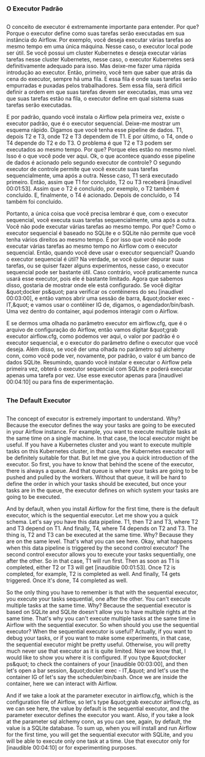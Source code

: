 ### O Executor Padrão
##

O conceito de executor é extremamente importante para entender. Por que? Porque o executor define como suas tarefas serão executadas em sua instância do Airflow. Por exemplo, você deseja executar várias tarefas ao mesmo tempo em uma única máquina. Nesse caso, o executor local pode ser útil. Se você possui um cluster Kubernetes e deseja executar várias tarefas nesse cluster Kubernetes, nesse caso, o executor Kubernetes será definitivamente adequado para isso. Mas deixe-me fazer uma rápida introdução ao executor. Então, primeiro, você tem que saber que atrás da cena do executor, sempre há uma fila. E essa fila é onde suas tarefas serão empurradas e puxadas pelos trabalhadores. Sem essa fila, será difícil definir a ordem em que suas tarefas devem ser executadas, mas uma vez que suas tarefas estão na fila, o executor define em qual sistema suas tarefas serão executadas.

E por padrão, quando você instala o Airflow pela primeira vez, existe o executor padrão, que é o executor sequencial. Deixe-me mostrar um esquema rápido. Digamos que você tenha esse pipeline de dados. T1, depois T2 e T3, onde T2 e T3 dependem de T1. E por último, o T4, onde o T4 depende do T2 e do T3. O problema é que T2 e T3 podem ser executados ao mesmo tempo. Por que? Porque eles estão no mesmo nível. Isso é o que você pode ver aqui. Ok, o que acontece quando esse pipeline de dados é acionado pelo segundo executor de controle? O segundo executor de controle permite que você execute suas tarefas sequencialmente, uma após a outra. Nesse caso, T1 será executado primeiro. Então, assim que T1 for concluído, T2 ou T3 receberá [inaudível 00:01:53]. Assim que o T2 é concluído, por exemplo, o T2 também é concluído. E, finalmente, o T4 é acionado. Depois de concluído, o T4 também foi concluído.

Portanto, a única coisa que você precisa lembrar é que, com o executor sequencial, você executa suas tarefas sequencialmente, uma após a outra. Você não pode executar várias tarefas ao mesmo tempo. Por que? Como o executor sequencial é baseado no SQLite e o SQLite não permite que você tenha vários direitos ao mesmo tempo. É por isso que você não pode executar várias tarefas ao mesmo tempo no Airflow com o executor sequencial. Então, quando você deve usar o executor sequencial? Quando o executor sequencial é útil? Na verdade, se você quiser depurar suas tarefas, ou se quiser fazer alguns experimentos, nesse caso, o executor sequencial pode ser bastante útil. Caso contrário, você praticamente nunca usará esse executor, pois ele é bastante limitado. Agora que sabemos disso, gostaria de mostrar onde ele está configurado. Se você digitar \&quot;docker ps\&quot; para verificar os contêineres do seu [inaudível 00:03:00], e então vamos abrir uma sessão de barra, \&quot;docker exec - IT,\&quot; e vamos usar o contêiner IG de, digamos, o agendador/bin/bash. Uma vez dentro do container, aqui podemos interagir com o Airflow.

E se dermos uma olhada no parâmetro executor em airflow.cfg, que é o arquivo de configuração do Airflow, então vamos digitar \&quot;grab executor airflow.cfg, como podemos ver aqui, o valor por padrão é o executor sequencial, e o executor do parâmetro define o executor que você deseja. Além disso, se você der uma olhada no parâmetro sql alchemy conn, como você pode ver, novamente, por padrão, o valor é um banco de dados SQLite. Resumindo, quando você instalar e executar o Airflow pela primeira vez, obterá o executor sequencial com SQLite e poderá executar apenas uma tarefa por vez. Use esse executor apenas para [inaudível 00:04:10] ou para fins de experimentação.


##
### The Default Executor
##

The concept of executor is extremely important to understand. Why? Because the executor defines the way your tasks are going to be executed in your Airflow instance. For example, you want to execute multiple tasks at the same time on a single machine. In that case, the local executor might be useful. If you have a Kubernetes cluster and you want to execute multiple tasks on this Kubernetes cluster, in that case, the Kubernetes executor will be definitely suitable for that. But let me give you a quick introduction of the executor. So first, you have to know that behind the scene of the executor, there is always a queue. And that queue is where your tasks are going to be pushed and pulled by the workers. Without that queue, it will be hard to define the order in which your tasks should be executed, but once your tasks are in the queue, the executor defines on which system your tasks are going to be executed.

And by default, when you install Airflow for the first time, there is the default executor, which is the sequential executor. Let me show you a quick schema. Let's say you have this data pipeline. T1, then T2 and T3, where T2 and T3 depend on T1. And finally, T4, where T4 depends on T2 and T3. The thing is, T2 and T3 can be executed at the same time. Why? Because they are on the same level. That's what you can see here. Okay, what happens when this data pipeline is triggered by the second control executor? The second control executor allows you to execute your tasks sequentially, one after the other. So in that case, T1 will run first. Then as soon as T1 is completed, either T2 or T3 will get [inaudible 00:01:53]. Once T2 is completed, for example, T2 is completed as well. And finally, T4 gets triggered. Once it's done, T4 completed as well.

So the only thing you have to remember is that with the sequential executor, you execute your tasks sequential, one after the other. You can't execute multiple tasks at the same time. Why? Because the sequential executor is based on SQLite and SQLite doesn't allow you to have multiple rights at the same time. That's why you can't execute multiple tasks at the same time in Airflow with the sequential executor. So when should you use the sequential executor? When the sequential executor is useful? Actually, if you want to debug your tasks, or if you want to make some experiments, in that case, the sequential executor might be pretty useful. Otherwise, you will pretty much never use that executor as it is quite limited. Now we know that, I would like to show you where it is configured. If you type \&quot;docker ps\&quot; to check the containers of your [inaudible 00:03:00], and then let's open a bar session, \&quot;docker exec - IT,\&quot; and let's use the container IG of let's say the scheduler/bin/bash. Once we are inside the container, here we can interact with Airflow.

And if we take a look at the parameter executor in airflow.cfg, which is the configuration file of Airflow, so let's type \&quot;grab executor airflow.cfg, as we can see here, the value by default is the sequential executor, and the parameter executor defines the executor you want. Also, if you take a look at the parameter sql alchemy conn, as you can see, again, by default, the value is a SQLite database. To sum up, when you will install and run Airflow for the first time, you will get the sequential executor with SQLite, and you will be able to execute only one task at a time. Use that executor only for [inaudible 00:04:10] or for experimenting purposes.

